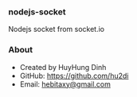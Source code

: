 ### nodejs-socket
Nodejs socket from socket.io

### About
- Created by HuyHung Dinh
- GitHub: https://github.com/hu2di
- Email: hebitaxy@gmail.com
